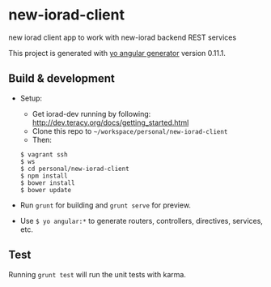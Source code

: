 new-iorad-client
================

new iorad client app to work with new-iorad backend REST services


This project is generated with [yo angular generator](https://github.com/yeoman/generator-angular)
version 0.11.1.


Build & development
-------------------
- Setup:

  + Get iorad-dev running by following: http://dev.teracy.org/docs/getting_started.html
  + Clone this repo to `~/workspace/personal/new-iorad-client`
  + Then:

   ```
   $ vagrant ssh
   $ ws
   $ cd personal/new-iorad-client
   $ npm install
   $ bower install
   $ bower update
   ```

- Run `grunt` for building and `grunt serve` for preview.


- Use `$ yo angular:*` to generate routers, controllers, directives, services, etc.

Test
----

Running `grunt test` will run the unit tests with karma.
